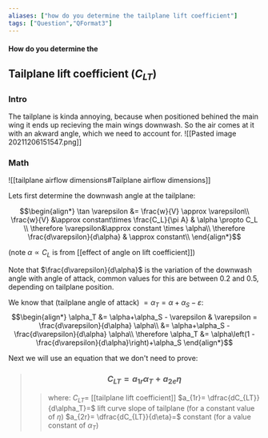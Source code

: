 ```yaml
---
aliases: ["how do you determine the tailplane lift coefficient"]
tags: ["Question","QFormat3"]
---
```


#### How do you determine the
## Tailplane lift coefficient ($C_{LT}$)
### Intro
The tailplane is kinda annoying, because when positioned behined the main wing it ends up recieving the main wings downwash. So the air comes at it with an akward angle, which we need to account for.
![[Pasted image 20211206151547.png]]

### Math
![[tailplane airflow dimensions#Tailplane airflow dimensions]]

Lets first determine the downwash angle at the tailplane:

$$\begin{align*}
 \tan \varepsilon &= \frac{w}{V} \approx \varepsilon\\
\frac{w}{V} &\approx constant\times \frac{C_L}{\pi A} & \alpha \propto C_L \\
\therefore \varepsilon&\approx constant \times \alpha\\
\therefore \frac{d\varepsilon}{d\alpha} & \approx constant\\
\end{align*}$$

(note $\alpha \propto C_L$ is from [[effect of angle on lift coefficient]])

Note that $\frac{d\varepsilon}{d\alpha}$ is the variation of the downwash angle with angle of attack, common values for this are between 0.2 and 0.5, depending on tailplane position.

We know that (tailplane angle of attack) $=\alpha_T = \alpha+\alpha_S - \varepsilon$:
$$\begin{align*}
\alpha_T &= \alpha+\alpha_S - \varepsilon & \varepsilon = \frac{d\varepsilon}{d\alpha} \alpha\\
&= \alpha+\alpha_S - \frac{d\varepsilon}{d\alpha} \alpha\\
\therefore \alpha_T &= \alpha\left(1 - \frac{d\varepsilon}{d\alpha}\right)+\alpha_S
\end{align*}$$

Next we will use an equation that we don't need to prove:

> ### $$ C_{LT} = a_{1r} \alpha_T + a_{2e} \eta $$ 
>> where:
>> $C_{LT}=$ [[tailplane lift coefficient]]
>> $a_{1r}= \dfrac{dC_{LT}}{d\alpha_T}=$ lift curve slope of tailplane (for a constant value of $\eta$) 
>> $a_{2r}= \dfrac{dC_{LT}}{d\eta}=$ constant (for a value constant of $\alpha_T$)
